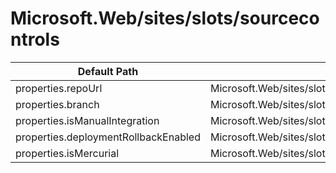 # Microsoft.Web/sites/slots/sourcecontrols

| Default Path | Alias |
|---|---|
| properties.repoUrl | Microsoft.Web/sites/slots/sourcecontrols/web.repoUrl |
| properties.branch | Microsoft.Web/sites/slots/sourcecontrols/web.branch |
| properties.isManualIntegration | Microsoft.Web/sites/slots/sourcecontrols/web.isManualIntegration |
| properties.deploymentRollbackEnabled | Microsoft.Web/sites/slots/sourcecontrols/web.deploymentRollbackEnabled |
| properties.isMercurial | Microsoft.Web/sites/slots/sourcecontrols/web.isMercurial |

